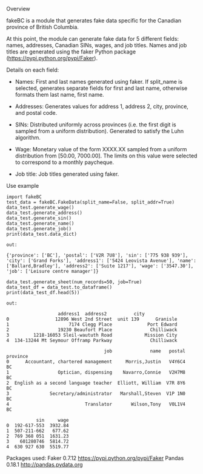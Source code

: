 Overview

fakeBC is a module that generates fake data specific for the Canadian province of British Columbia.

At this point, the module can generate fake data for 5 different fields: names, addresses, Canadian SINs, wages, and job titles. Names and job titles are generated using the faker Python package (https://pypi.python.org/pypi/Faker). 

Details on each field:
- Names: First and last names generated using faker. If split_name is selected, generates separate fields for first and last name, otherwise formats them last name, first name.

- Addresses: Generates values for address 1, address 2, city, province, and postal code.

- SINs: Distributed uniformly across provinces (i.e. the first digit is sampled from a uniform distribution). Generated to satisfy the Luhn algorithm.

- Wage: Monetary value of the form XXXX.XX sampled from a uniform distribution from [50.00, 7000.00]. The limits on this value were selected to correspond to a monthly paycheque. 

- Job title: Job titles generated using faker.

Use example

```
import fakeBC
test_data = fakeBC.FakeData(split_name=False, split_addr=True)
data_test.generate_wage()
data_test.generate_address()
data_test.generate_sin()
data_test.generate_name()
data_test.generate_job()
print(data_test.data_dict)

out:

{'province': ['BC'], 'postal': ['V2R 7U8'], 'sin': ['775 938 939'], 'city': ['Grand Forks'], 'address1': ['5424 Leovista Avenue'], 'name': ['Ballard,Bradley'], 'address2': ['Suite 1217'], 'wage': ['3547.30'], 'job': ['Leisure centre manager']}

data_test.generate_sheet(num_records=50, job=True)
data_test_df = data_test.to_dataframe()
print(data_test_df.head(5))

out:

			       address1  address2          city  
0                 12896 West 2nd Street  unit 139      Granisle   
1                      7174 Clegg Place             Port Edward   
2                  19230 Beaufort Place              Chilliwack   
3         1218-16053 Sleil-waututh Road            Mission City   
4  134-13244 Mt Seymour Offramp Parkway              Chilliwack   

                                    job              name   postal province  
0      Accountant, chartered management     Morris,Justin   V4Y6C4       BC   
1                  Optician, dispensing    Navarro,Connie   V2H7M8       BC   
2  English as a second language teacher  Elliott, William  V7R 8Y6       BC   
3               Secretary/administrator   Marshall,Steven  V1P 1N0       BC   
4                            Translator       Wilson,Tony   V0L1V4       BC   

           sin     wage  
0  192-617-553  3932.84  
1  507-211-662   677.62  
2  769 368 051  1631.23  
3    601280746  5814.72  
4  630 927 630  5519.77  
```

Packages used:
Faker 0.7.12 https://pypi.python.org/pypi/Faker
Pandas 0.18.1 http://pandas.pydata.org
